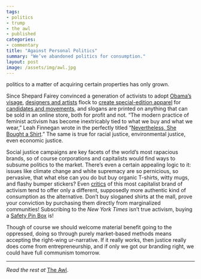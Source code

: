```yaml
---
tags:
- politics
- trump
- the awl
- published
categories:
- commentary
title: "Against Personal Politics"
summary: "We’ve abandoned politics for consumption."
layout: post
image: /assets/img/awl.jpg
---
```

politics to a matter of acquiring certain properties has only grown.

Since Shepard Fairey convinced a generation of activists to adopt [Obama’s visage](https://en.wikipedia.org/wiki/Barack_Obama_%22Hope%22_poster), [designers and artists](http://www.vogue.com/article/hillary-clinton-made-for-history-fashion-designer-t-shirts) flock to [create special-edition apparel](https://www.everlane.com/collections/100-percent-human) for [candidates and movements](https://www.redbubble.com/shop/resistance+t-shirts), and slogans are printed on anything that can be sold in an online store, both for profit and not. “The modern practice of feminist activism has become inextricably tied to what we buy and what we wear,” Leah Finnegan wrote in the perfectly titled “[Nevertheless, She Bought a Shirt](https://theoutline.com/post/1128/nevertheless-she-bought-a-shirt).” The same is true for racial justice, environmental justice, even economic justice.

Social justice campaigns are key facets of the world’s most rapacious brands, so of course corporations and capitalists would find ways to subsume politics to the market. There’s even a certain appealing logic to it: issues like climate change and white supremacy are so pernicious, so pervasive, that what else can you do but buy organic T-shirts, witty mugs, and flashy bumper stickers? Even [critics](https://twitter.com/deray) of this most capitalist brand of activism tend to offer only a different, supposedly more authentic kind of consumption as the alternative. Don’t buy sloganed shirts at the mall, prove your conviction by purchasing them directly from marginalized communities! Subscribing to the _New York Times_ isn’t true activism, buying a [Safety Pin Box](https://www.jacobinmag.com/2017/01/safety-pin-box-richard-spencer-neo-nazis-alt-right-identity-politics/) is!

Though of course we should welcome material benefit going to the oppressed, doing so through purely market-based methods means accepting the right-wing ur-narrative. If it really works, then justice really does come from entrepreneurship, and if only we got our branding right, we could have full communism tomorrow.

---

_Read the rest at_ [The Awl](https://theawl.com/against-personal-politics-de6d7ada77a3).
